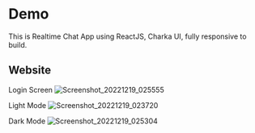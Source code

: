# Demo
This is Realtime Chat App using ReactJS, Charka UI, fully responsive to build.
## Website
Login Screen
![Screenshot_20221219_025555](https://user-images.githubusercontent.com/65230195/221771109-8ced9695-1a52-4220-8b6a-f136133b2abc.png)

Light Mode
![Screenshot_20221219_023720](https://user-images.githubusercontent.com/65230195/221771131-4fca2a8a-1614-4671-ac2a-96c4d02cd6d0.png)

Dark Mode
![Screenshot_20221219_025304](https://user-images.githubusercontent.com/65230195/221771143-a5a0729f-96d4-416b-b767-a2a95de364c8.png)
